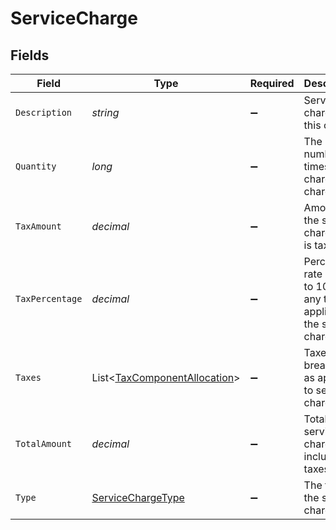 # ServiceCharge


## Fields

| Field                                                                         | Type                                                                          | Required                                                                      | Description                                                                   | Example                                                                       |
| ----------------------------------------------------------------------------- | ----------------------------------------------------------------------------- | ----------------------------------------------------------------------------- | ----------------------------------------------------------------------------- | ----------------------------------------------------------------------------- |
| `Description`                                                                 | *string*                                                                      | :heavy_minus_sign:                                                            | Service charges for this order.                                               | A service charge                                                              |
| `Quantity`                                                                    | *long*                                                                        | :heavy_minus_sign:                                                            | The number of times the charge is charged.                                    | 1                                                                             |
| `TaxAmount`                                                                   | *decimal*                                                                     | :heavy_minus_sign:                                                            | Amount of the service charge that is tax.                                     | 0                                                                             |
| `TaxPercentage`                                                               | *decimal*                                                                     | :heavy_minus_sign:                                                            | Percentage rate (from 0 to 100) of any tax applied to the service charge.     | 0                                                                             |
| `Taxes`                                                                       | List<[TaxComponentAllocation](../../models/shared/TaxComponentAllocation.md)> | :heavy_minus_sign:                                                            | Taxes breakdown as applied to service charges.                                |                                                                               |
| `TotalAmount`                                                                 | *decimal*                                                                     | :heavy_minus_sign:                                                            | Total service charge, including taxes.                                        | 0                                                                             |
| `Type`                                                                        | [ServiceChargeType](../../models/shared/ServiceChargeType.md)                 | :heavy_minus_sign:                                                            | The type of the service charge.                                               | Overpayment                                                                   |